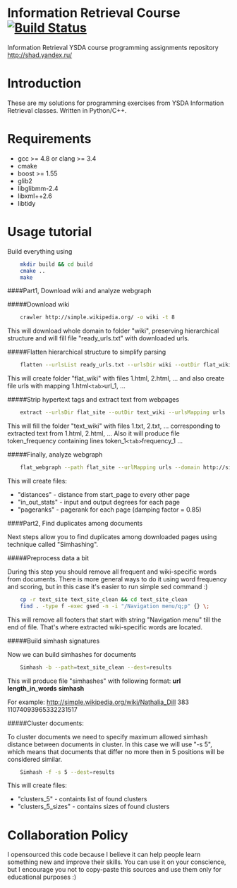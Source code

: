 # Information Retrieval Course [![Build Status](https://travis-ci.org/IIoTeP9HuY/Information_Retrieval_Class.png?branch=master)](https://travis-ci.org/IIoTeP9HuY/Information_Retrieval_Class)

Information Retrieval YSDA course programming assignments repository
http://shad.yandex.ru/

Introduction
============

These are my solutions for programming exercises from YSDA Information Retrieval classes. Written in Python/C++.

Requirements
============
* gcc >= 4.8 or clang >= 3.4
* cmake
* boost >= 1.55
* glib2
* libglibmm-2.4
* libxml++2.6
* libtidy

Usage tutorial
============

Build everything using
```bash
    mkdir build && cd build
    cmake ..
    make
```

####Part1, Download wiki and analyze webgraph

#####Download wiki
```bash
    crawler http://simple.wikipedia.org/ -o wiki -t 8
```
This will download whole domain to folder "wiki", preserving hierarchical structure and will
fill file "ready_urls.txt" with downloaded urls.

#####Flatten hierarchical structure to simplify parsing
```bash
    flatten --urlsList ready_urls.txt --urlsDir wiki --outDir flat_wiki --urlsMapping urls
```
This will create folder "flat_wiki" with files 1.html, 2.html, ...
and also create file urls with mapping 1.html`<tab>`url_1, ...

#####Strip hypertext tags and extract text from webpages
```bash
    extract --urlsDir flat_site --outDir text_wiki --urlsMapping urls
```
This will fill the folder "text_wiki" with files 1.txt, 2.txt, ... corresponding to extracted
text from 1.html, 2.html, ...
Also it will produce file token_frequency containing lines token_1`<tab>`frequency_1 ...

#####Finally, analyze webgraph
```bash
    flat_webgraph --path flat_site --urlMapping urls --domain http://simple.wikipedia.org/ --start_page http://simple.wikipedia.org/wiki/Main_Page
```
This will create files:
* "distances" - distance from start_page to every other page
* "in_out_stats" - input and output degrees for each page
* "pageranks" - pagerank for each page (damping factor = 0.85)

####Part2, Find duplicates among documents

Next steps allow you to find duplicates among downloaded pages using technique called "Simhashing".

#####Preprocess data a bit

During this step you should remove all frequent and wiki-specific words from documents.
There is more general ways to do it using word frequency and scoring, but in this case
it's easier to run simple sed command :)

```bash
    cp -r text_site text_site_clean && cd text_site_clean
    find . -type f -exec gsed -n -i "/Navigation menu/q;p" {} \;
```
This will remove all footers that start with string "Navigation menu" till the end of file.
That's where extracted wiki-specific words are located.

#####Build simhash signatures

Now we can build simhashes for documents
```bash
    Simhash -b --path=text_site_clean --dest=results
```
This will produce file "simhashes" with following format: **url**  **length\_in\_words**  **simhash**

For example: http://simple.wikipedia.org/wiki/Nathalia_Dill 383 11074093965332231517

#####Cluster documents:

To cluster documents we need to specify maximum allowed simhash distance between documents
in cluster. In this case we will use "-s 5", which means that documents that differ no more then
in 5 positions will be considered similar.
```bash
    Simhash -f -s 5 --dest=results
```
This will create files:
* "clusters_5" - containts list of found clusters
* "clusters_5_sizes" - contains sizes of found clusters

Collaboration Policy
==========

I opensourced this code because I believe it can help people learn something new and improve their skills.
You can use it on your conscience, but I encourage you not to copy-paste this sources and use
them only for educational purposes :)
